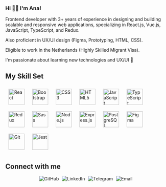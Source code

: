 ### Hi 👋🏼 I'm Ana! 
Frontend developer with 3+ years of experience in designing and building scalable and responsive web applications, specializing in React.js, Vue.js, JavaScript, TypeScript, and Redux.

Also proficient in UX/UI design (Figma, Prototyping, HTML, CSS).

Eligible to work in the Netherlands (Highly Skilled Migrant Visa).

I'm passionate about learning new technologies and UX/UI 🚀

## My Skill Set  

<div align="left">  
<a href="https://reactjs.org/" target="_blank"><img style="margin: 10px" src="https://profilinator.rishav.dev/skills-assets/react-original-wordmark.svg" alt="React" height="50" /></a>  
<a href="https://getbootstrap.com/docs/3.4/javascript/" target="_blank"><img style="margin: 10px" src="https://profilinator.rishav.dev/skills-assets/bootstrap-plain.svg" alt="Bootstrap" height="50" /></a>  
<a href="https://www.w3schools.com/css/" target="_blank"><img style="margin: 10px" src="https://profilinator.rishav.dev/skills-assets/css3-original-wordmark.svg" alt="CSS3" height="50" /></a>  
<a href="https://en.wikipedia.org/wiki/HTML5" target="_blank"><img style="margin: 10px" src="https://profilinator.rishav.dev/skills-assets/html5-original-wordmark.svg" alt="HTML5" height="50" /></a>  
<a href="https://www.javascript.com/" target="_blank"><img style="margin: 10px" src="https://profilinator.rishav.dev/skills-assets/javascript-original.svg" alt="JavaScript" height="50" /></a>  
<a href="https://www.typescriptlang.org/" target="_blank"><img style="margin: 10px" src="https://profilinator.rishav.dev/skills-assets/typescript-original.svg" alt="TypeScript" height="50" /></a>  
<a href="https://redux.js.org/" target="_blank"><img style="margin: 10px" src="https://profilinator.rishav.dev/skills-assets/redux-original.svg" alt="Redux" height="50" /></a>  
<a href="https://sass-lang.com/" target="_blank"><img style="margin: 10px" src="https://profilinator.rishav.dev/skills-assets/sass-original.svg" alt="Sass" height="50" /></a>  
<a href="https://nodejs.org/" target="_blank"><img style="margin: 10px" src="https://profilinator.rishav.dev/skills-assets/nodejs-original-wordmark.svg" alt="Node.js" height="50" /></a>  
<a href="https://expressjs.com/" target="_blank"><img style="margin: 10px" src="https://profilinator.rishav.dev/skills-assets/express-original-wordmark.svg" alt="Express.js" height="50" /></a>  
<a href="https://www.postgresql.org/" target="_blank"><img style="margin: 10px" src="https://profilinator.rishav.dev/skills-assets/postgresql-original-wordmark.svg" alt="PostgreSQL" height="50" /></a>  
<a href="https://www.figma.com/" target="_blank"><img style="margin: 10px" src="https://profilinator.rishav.dev/skills-assets/figma-icon.svg" alt="Figma" height="50" /></a>  
<a href="https://github.com/" target="_blank"><img style="margin: 10px" src="https://profilinator.rishav.dev/skills-assets/git-scm-icon.svg" alt="Git" height="50" /></a>  
<a href="https://www.jestjs.io/" target="_blank"><img style="margin: 10px" src="https://profilinator.rishav.dev/skills-assets/jest.svg" alt="Jest" height="50" /></a>  

</div>

## Connect with me  
<div style="display: flex; justify-content: center;">
  <a href="https://github.com/nenastiana" target="_blank" style="text-decoration: none; margin-right: 10px;"><img src="https://img.shields.io/badge/github-%2324292e.svg?&style=for-the-badge&logo=github&logoColor=white" alt="GitHub" /></a>
  <a href="https://linkedin.com/in/anastasiia-politova" target="_blank" style="text-decoration: none; margin-right: 10px;"><img src="https://img.shields.io/badge/linkedin-%231E77B5.svg?&style=for-the-badge&logo=linkedin&logoColor=white" alt="LinkedIn" /></a>
  <a href="https://t.me/nastime" target="_blank" style="text-decoration: none; margin-right: 10px;"><img src="https://img.shields.io/badge/Telegram-%232CA5E0.svg?&style=for-the-badge&logo=telegram&logoColor=white" alt="Telegram" /></a>
  <a href="mailto:politova.anastasiia@gmail.com" target="_blank" style="text-decoration: none;"><img src="https://img.shields.io/badge/Email-%23D14836.svg?&style=for-the-badge&logo=gmail&logoColor=white" alt="Email" /></a>
</div>



